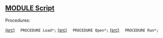 
## [MODULE Script](https://github.com/io-core/Script/blob/main/Script.Mod)

Procedures:

[(src)](https://github.com/io-core/Script/blob/main/Script.Mod#L19) `  PROCEDURE Load*;`
[(src)](https://github.com/io-core/Script/blob/main/Script.Mod#L34) `  PROCEDURE Open*;`
[(src)](https://github.com/io-core/Script/blob/main/Script.Mod#L54) `  PROCEDURE Run*;`
